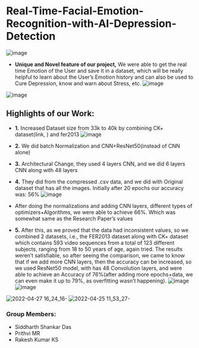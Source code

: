 # Real-Time-Facial-Emotion-Recognition-with-AI-Depression-Detection
![image](https://github.com/SSD-Siddharth/Real-Time-Facial-Emotion-Recognition-with-AI-Depression-Detection/assets/72315144/dd42a141-a96c-44d1-8eee-3d1dff03dbd0)

* **Unique and Novel feature of our project,** 
We  were able to get the real time Emotion of the User and save it in a dataset, which will be really helpful to learn about the User’s Emotion history and can also be used to Cure Depression, know and warn about Stress, etc.
![image](https://github.com/SSD-Siddharth/Real-Time-Facial-Emotion-Recognition-with-AI-Depression-Detection/assets/72315144/175ac9a6-77cb-4d09-93cb-3df1bd1f7108)

![image](https://github.com/SSD-Siddharth/Real-Time-Facial-Emotion-Recognition-with-AI-Depression-Detection/assets/72315144/2e688f2b-69ea-49f6-bd74-4502d4472e49)


## Highlights of our Work:
* **1.**	Increased Dataset size from 33k to 40k by combining CK+ dataset(link, ) and fer2013 
![image](https://github.com/SSD-Siddharth/Real-Time-Facial-Emotion-Recognition-with-AI-Depression-Detection/assets/72315144/d2d149c6-5f4d-4d5f-9051-1d430d463008)

* **2.**	We did batch Normalization and CNN+ResNet50(instead of CNN alone)
* **3.**	Architectural Change, they used 4 layers CNN, and we did 6 layers CNN along with 48 layers 
* **4.**	They did from the compressed .csv data, and we did with Original dataset that has all the images. Initially after 20 epochs our accuracy was: 56% 
![image](https://github.com/SSD-Siddharth/Real-Time-Facial-Emotion-Recognition-with-AI-Depression-Detection/assets/72315144/1b482018-3080-41dc-95f2-2925e8649c0f)

* After doing the normalizations and adding CNN layers, different types of optimizers+Algorithms, we were able to achieve 66%. Which was somewhat same as the Research Paper’s values
* **5.** After this, as we proved that the data had inconsistent values, so we combined 2 datasets, i.e., the FER2013 dataset along with CK+ dataset which contains 593 video sequences from a total of 123 different subjects, ranging from 18 to 50 years of age, again tried. The results weren’t satisfiable, so after seeing the comparison, we came to know that if we add more CNN layers, then the accuracy can be increased, so we used ResNet50 model, with has 48 Convolution layers, and were able to achieve an Accuracy of 76%(after adding more epochs+data, we can even make it up to 79%, as overfitting wasn’t happening).
![image](https://github.com/SSD-Siddharth/Real-Time-Facial-Emotion-Recognition-with-AI-Depression-Detection/assets/72315144/badaf438-ee4a-43cd-bdfa-6b34a571cda9)
![image](https://github.com/SSD-Siddharth/Real-Time-Facial-Emotion-Recognition-with-AI-Depression-Detection/assets/72315144/0a433bbe-c2c3-4780-b3aa-4cf2103a0428)



![2022-04-27 16_24_16-](https://github.com/SSD-Siddharth/Real-Time-Facial-Emotion-Recognition-with-AI-Depression-Detection/assets/72315144/4f507489-615a-46ba-896c-b36bb88efda9)
![2022-04-25 11_53_27-](https://github.com/SSD-Siddharth/Real-Time-Facial-Emotion-Recognition-with-AI-Depression-Detection/assets/72315144/fc9fe271-fe1a-4370-80f7-d731340be40e)


### Group Members:
- Siddharth Shankar Das
- Prithvi MR
- Rakesh Kumar KS
